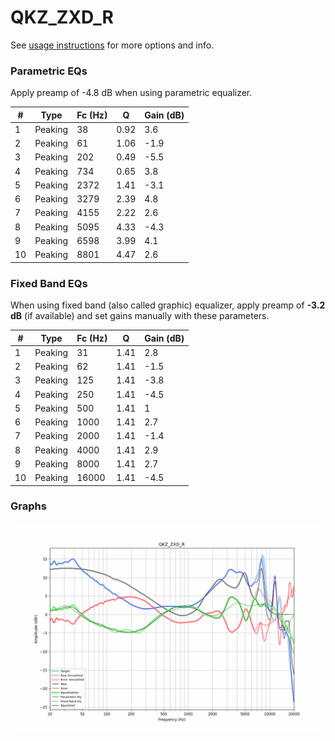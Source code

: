 # QKZ_ZXD_R
See [usage instructions](https://github.com/jaakkopasanen/AutoEq#usage) for more options and info.

### Parametric EQs
Apply preamp of -4.8 dB when using parametric equalizer.

|   # | Type    |   Fc (Hz) |    Q |   Gain (dB) |
|-----|---------|-----------|------|-------------|
|   1 | Peaking |        38 | 0.92 |         3.6 |
|   2 | Peaking |        61 | 1.06 |        -1.9 |
|   3 | Peaking |       202 | 0.49 |        -5.5 |
|   4 | Peaking |       734 | 0.65 |         3.8 |
|   5 | Peaking |      2372 | 1.41 |        -3.1 |
|   6 | Peaking |      3279 | 2.39 |         4.8 |
|   7 | Peaking |      4155 | 2.22 |         2.6 |
|   8 | Peaking |      5095 | 4.33 |        -4.3 |
|   9 | Peaking |      6598 | 3.99 |         4.1 |
|  10 | Peaking |      8801 | 4.47 |         2.6 |

### Fixed Band EQs
When using fixed band (also called graphic) equalizer, apply preamp of **-3.2 dB** (if available) and set gains manually with these parameters.

|   # | Type    |   Fc (Hz) |    Q |   Gain (dB) |
|-----|---------|-----------|------|-------------|
|   1 | Peaking |        31 | 1.41 |         2.8 |
|   2 | Peaking |        62 | 1.41 |        -1.5 |
|   3 | Peaking |       125 | 1.41 |        -3.8 |
|   4 | Peaking |       250 | 1.41 |        -4.5 |
|   5 | Peaking |       500 | 1.41 |         1   |
|   6 | Peaking |      1000 | 1.41 |         2.7 |
|   7 | Peaking |      2000 | 1.41 |        -1.4 |
|   8 | Peaking |      4000 | 1.41 |         2.9 |
|   9 | Peaking |      8000 | 1.41 |         2.7 |
|  10 | Peaking |     16000 | 1.41 |        -4.5 |

### Graphs
![](./QKZ_ZXD_R.png)
